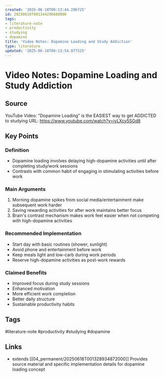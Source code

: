 ```yaml
---
created: '2025-06-18T00:13:44.296725'
id: 20250618T001344296688000
tags:
- literature-note
- productivity
- studying
- dopamine
title: 'Video Notes: Dopamine Loading and Study Addiction'
type: literature
updated: '2025-06-18T00:13:54.077525'
---
```


# Video Notes: Dopamine Loading and Study Addiction

## Source
YouTube Video: "Dopamine Loading" is the EASIEST way to get ADDICTED to studying
URL: https://www.youtube.com/watch?v=jyLXcy5SGd8

## Key Points

### Definition
- Dopamine loading involves delaying high-dopamine activities until after completing study/work sessions
- Contrasts with common habit of engaging in stimulating activities before work

### Main Arguments
1. Morning dopamine spikes from social media/entertainment make subsequent work harder
2. Saving rewarding activities for after work maintains better focus
3. Brain's contrast mechanism makes work feel easier when not competing with high-dopamine activities

### Recommended Implementation
- Start day with basic routines (shower, sunlight)
- Avoid phone and entertainment before work
- Keep meals light and low-carb during work periods
- Reserve high-dopamine activities as post-work rewards

### Claimed Benefits
- Improved focus during study sessions
- Enhanced motivation
- More efficient work completion
- Better daily structure
- Sustainable productivity habits

## Tags
#literature-note #productivity #studying #dopamine

## Links
- extends [[04_permanent/20250618T001328934872000]] Provides source material and specific implementation details for dopamine loading concept